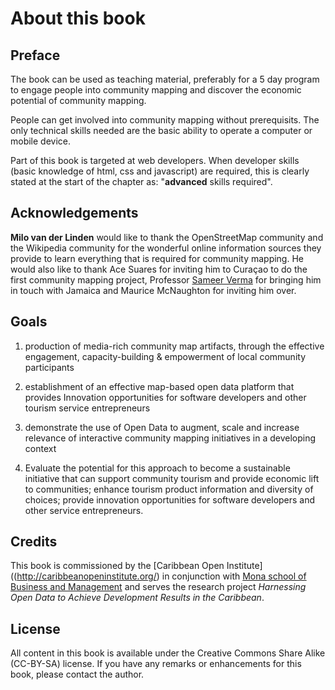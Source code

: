 # About this book

## Preface
The book can be used as teaching material, preferably for a 5 day program to engage people into community mapping and discover the economic potential of community mapping.

People can get involved into community mapping without prerequisits. The only technical skills needed are the basic ability to operate a computer or mobile device. 

Part of this book is targeted at web developers. When developer skills (basic knowledge of html, css and javascript) are required, this is clearly stated at the start of the chapter as: "__advanced__ skills required".

## Acknowledgements

__Milo van der Linden__ would like to thank the OpenStreetMap community and the Wikipedia community for the wonderful online information sources they provide to learn everything that is required for community mapping. He would also like to thank Ace Suares for inviting him to Curaçao to do the first community mapping project, Professor [Sameer Verma](http://verma.sfsu.edu/profile/index.html) for bringing him in touch with Jamaica and Maurice McNaughton for inviting him over.

## Goals
 1. production of media-rich community map artifacts, through the effective engagement, capacity-building & empowerment of local community participants

 2. establishment of an effective map-based open data platform that provides Innovation opportunities for software developers and other tourism service entrepreneurs

 3. demonstrate the use of Open Data to augment, scale and increase relevance of interactive community mapping initiatives in a developing context

 4. Evaluate the potential for this approach to become a sustainable initiative that can support community tourism and provide economic lift to communities; enhance tourism product information and diversity of choices; provide innovation opportunities for software developers and other service entrepreneurs.

## Credits

This book is commissioned by the [Caribbean Open Institute]((http://caribbeanopeninstitute.org/) in conjunction with [Mona school of Business and Management](http://www.mona.uwi.edu/msbm/) and serves the research project _Harnessing Open Data to Achieve Development Results in the Caribbean_.

## License

All content in this book is available under the Creative Commons Share Alike (CC-BY-SA) license. If you have any remarks or enhancements for this book, please contact the author.